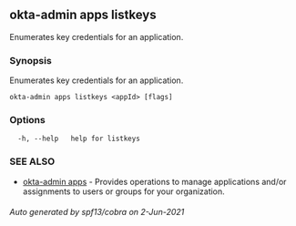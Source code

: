 ## okta-admin apps listkeys

Enumerates key credentials for an application.

### Synopsis

Enumerates key credentials for an application.

```
okta-admin apps listkeys <appId> [flags]
```

### Options

```
  -h, --help   help for listkeys
```

### SEE ALSO

* [okta-admin apps](okta-admin_apps.md)	 - Provides operations to manage applications and/or assignments to users or groups for your organization.

###### Auto generated by spf13/cobra on 2-Jun-2021
